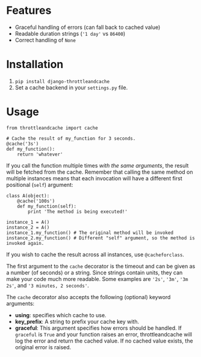 Features
========

- Graceful handling of errors (can fall back to cached value)
- Readable duration strings (`'1 day'` vs `86400`)
- Correct handling of `None`


Installation
============

1. `pip install django-throttleandcache`
2. Set a cache backend in your `settings.py` file.


Usage
=====

    from throttleandcache import cache

    # Cache the result of my_function for 3 seconds.
    @cache('3s')
    def my_function():
        return 'whatever'

If you call the function multiple times *with the same arguments*, the result
will be fetched from the cache. Remember that calling the same method on
multiple instances means that each invocation will have a different first
positional (`self`) argument:

    class A(object):
        @cache('100s')
        def my_function(self):
            print 'The method is being executed!'

    instance_1 = A()
    instance_2 = A()
    instance_1.my_function() # The original method will be invoked
    instance_2.my_function() # Different "self" argument, so the method is invoked again.

If you wish to cache the result across all instances, use `@cacheforclass`.

The first argument to the `cache` decorator is the timeout and can be given as
a number (of seconds) or a string. Since strings contain units, they can make
your code much more readable. Some examples are `'2s'`, `'3m'`, `'3m 2s'`, and
`'3 minutes, 2 seconds'`.

The `cache` decorator also accepts the following (optional) keyword arguments:

- **using**: specifies which cache to use.
- **key_prefix**: A string to prefix your cache key with.
- **graceful**: This argument specifies how errors should be handled. If
    `graceful` is `True` and your function raises an error, throttleandcache
    will log the error and return the cached value. If no cached value exists,
    the original error is raised.
